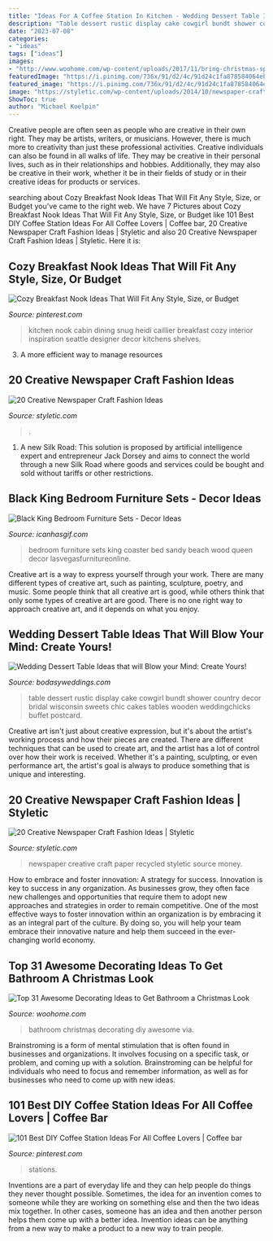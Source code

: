 ```yaml
---
title: "Ideas For A Coffee Station In Kitchen - Wedding Dessert Table Ideas That Will Blow Your Mind: Create Yours!"
description: "Table dessert rustic display cake cowgirl bundt shower country decor bridal wisconsin sweets chic cakes tables wooden weddingchicks buffet postcard"
date: "2023-07-08"
categories:
- "ideas"
tags: ["ideas"]
images:
- "http://www.woohome.com/wp-content/uploads/2017/11/bring-christmas-spirit-into-bathroom-13.jpg"
featuredImage: "https://i.pinimg.com/736x/91/d2/4c/91d24c1fa878584064eb9c14705dfe00.jpg"
featured_image: "https://i.pinimg.com/736x/91/d2/4c/91d24c1fa878584064eb9c14705dfe00.jpg"
image: "https://styletic.com/wp-content/uploads/2014/10/newspaper-craft-fashion-ideas/14-creative-newspaper-craft-fashion-ideas.jpg"
ShowToc: true
author: "Michael Koelpin"
---
```



Creative people are often seen as people who are creative in their own right. They may be artists, writers, or musicians. However, there is much more to creativity than just these professional activities. Creative individuals can also be found in all walks of life. They may be creative in their personal lives, such as in their relationships and hobbies. Additionally, they may also be creative in their work, whether it be in their fields of study or in their creative ideas for products or services.

	

		
searching about Cozy Breakfast Nook Ideas That Will Fit Any Style, Size, or Budget you've came to the right web. We have 7 Pictures about Cozy Breakfast Nook Ideas That Will Fit Any Style, Size, or Budget like 101 Best DIY Coffee Station Ideas For All Coffee Lovers | Coffee bar, 20 Creative Newspaper Craft Fashion Ideas | Styletic and also 20 Creative Newspaper Craft Fashion Ideas | Styletic. Here it is:
		
    
## Cozy Breakfast Nook Ideas That Will Fit Any Style, Size, Or Budget

<img loading=lazy src="https://i.pinimg.com/736x/7d/fd/3a/7dfd3a90a4a2b1bd4977d7e95d02b83b.jpg" onerror="this.onerror=null;this.src='https://tse3.mm.bing.net/th?id=OIP.1jZl5VKiv8iRNpLRn0NphwHaLD&amp;pid=15.1';" alt="Cozy Breakfast Nook Ideas That Will Fit Any Style, Size, or Budget">

_Source: pinterest.com_

>kitchen nook cabin dining snug heidi caillier breakfast cozy interior inspiration seattle designer decor kitchens shelves. 

	

3. A more efficient way to manage resources

    
## 20 Creative Newspaper Craft Fashion Ideas

<img loading=lazy src="https://styletic.com/wp-content/uploads/2015/09/1-creative-newspaper-craft-fashion-ideas.jpg" onerror="this.onerror=null;this.src='https://tse2.mm.bing.net/th?id=OIP.3L-RDj_UX0R3SWWLmrmaMwHaKf&amp;pid=15.1';" alt="20 Creative Newspaper Craft Fashion Ideas">

_Source: styletic.com_

>. 

	

1. A new Silk Road: This solution is proposed by artificial intelligence expert and entrepreneur Jack Dorsey and aims to connect the world through a new Silk Road where goods and services could be bought and sold without tariffs or other restrictions.

    
## Black King Bedroom Furniture Sets - Decor Ideas

<img loading=lazy src="https://www.icanhasgif.com/wp-content/uploads/2015/02/Black-King-Bedroom-Furniture-Sets.jpg" onerror="this.onerror=null;this.src='https://tse4.mm.bing.net/th?id=OIP._8x1X2S5dwuTNVCpzC3sDAHaE8&amp;pid=15.1';" alt="Black King Bedroom Furniture Sets - Decor Ideas">

_Source: icanhasgif.com_

>bedroom furniture sets king coaster bed sandy beach wood queen decor lasvegasfurnitureonline. 

	

Creative art is a way to express yourself through your work. There are many different types of creative art, such as painting, sculpture, poetry, and music. Some people think that all creative art is good, while others think that only some types of creative art are good. There is no one right way to approach creative art, and it depends on what you enjoy.

    
## Wedding Dessert Table Ideas That Will Blow Your Mind: Create Yours!

<img loading=lazy src="http://bodasyweddings.com/wp-content/uploads/2017/07/rustic-chic-bundt-cake-dessert-table.jpg" onerror="this.onerror=null;this.src='https://tse1.mm.bing.net/th?id=OIP.ENT5RgD44AbQC-qe5O1ITwHaLI&amp;pid=15.1';" alt="Wedding Dessert Table Ideas that will Blow your Mind: Create Yours!">

_Source: bodasyweddings.com_

>table dessert rustic display cake cowgirl bundt shower country decor bridal wisconsin sweets chic cakes tables wooden weddingchicks buffet postcard. 

	

Creative art isn't just about creative expression, but it's about the artist's working process and how their pieces are created. There are different techniques that can be used to create art, and the artist has a lot of control over how their work is received. Whether it's a painting, sculpting, or even performance art, the artist's goal is always to produce something that is unique and interesting.

    
## 20 Creative Newspaper Craft Fashion Ideas | Styletic

<img loading=lazy src="https://styletic.com/wp-content/uploads/2014/10/newspaper-craft-fashion-ideas/14-creative-newspaper-craft-fashion-ideas.jpg" onerror="this.onerror=null;this.src='https://tse1.mm.bing.net/th?id=OIP.LGUML7UIRXT0iilHjTsgxQHaLH&amp;pid=15.1';" alt="20 Creative Newspaper Craft Fashion Ideas | Styletic">

_Source: styletic.com_

>newspaper creative craft paper recycled styletic source money. 

	

How to embrace and foster innovation: A strategy for success.
Innovation is key to success in any organization. As businesses grow, they often face new challenges and opportunities that require them to adopt new approaches and strategies in order to remain competitive. One of the most effective ways to foster innovation within an organization is by embracing it as an integral part of the culture. By doing so, you will help your team embrace their innovative nature and help them succeed in the ever-changing world economy.

    
## Top 31 Awesome Decorating Ideas To Get Bathroom A Christmas Look

<img loading=lazy src="http://www.woohome.com/wp-content/uploads/2017/11/bring-christmas-spirit-into-bathroom-13.jpg" onerror="this.onerror=null;this.src='https://tse2.mm.bing.net/th?id=OIP.A9O2fPgt5OZGZUaSOwJ2AgHaJ4&amp;pid=15.1';" alt="Top 31 Awesome Decorating Ideas to Get Bathroom a Christmas Look">

_Source: woohome.com_

>bathroom christmas decorating diy awesome via. 

	

Brainstroming is a form of mental stimulation that is often found in businesses and organizations. It involves focusing on a specific task, or problem, and coming up with a solution. Brainstroming can be helpful for individuals who need to focus and remember information, as well as for businesses who need to come up with new ideas.

    
## 101 Best DIY Coffee Station Ideas For All Coffee Lovers | Coffee Bar

<img loading=lazy src="https://i.pinimg.com/736x/91/d2/4c/91d24c1fa878584064eb9c14705dfe00.jpg" onerror="this.onerror=null;this.src='https://tse4.mm.bing.net/th?id=OIP.AMWGPwK0O_A3xdPnDHOa_wHaJ3&amp;pid=15.1';" alt="101 Best DIY Coffee Station Ideas For All Coffee Lovers | Coffee bar">

_Source: pinterest.com_

>stations. 

	

Inventions are a part of everyday life and they can help people do things they never thought possible. Sometimes, the idea for an invention comes to someone while they are working on something else and then the two ideas mix together. In other cases, someone has an idea and then another person helps them come up with a better idea. Invention ideas can be anything from a new way to make a product to a new way to train people.

